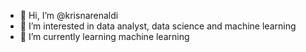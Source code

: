 - 👋 Hi, I’m @krisnarenaldi
- 👀 I’m interested in data analyst, data science and machine learning
- 🌱 I’m currently learning machine learning

<!---
krisnarenaldi/krisnarenaldi is a ✨ special ✨ repository because its `README.md` (this file) appears on your GitHub profile.
You can click the Preview link to take a look at your changes.
--->
